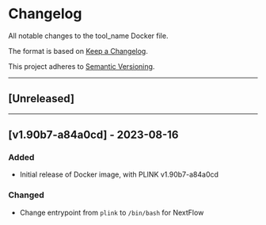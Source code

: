 # Changelog
All notable changes to the tool_name Docker file.

The format is based on [Keep a Changelog](https://keepachangelog.com/en/1.0.0/).

This project adheres to [Semantic Versioning](https://semver.org/spec/v2.0.0.html).

---

## [Unreleased]

---

## [v1.90b7-a84a0cd] - 2023-08-16

### Added
- Initial release of Docker image, with PLINK v1.90b7-a84a0cd

### Changed
- Change entrypoint from `plink` to `/bin/bash` for NextFlow
